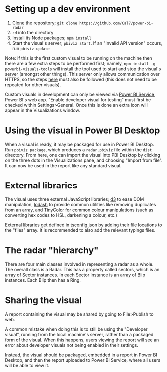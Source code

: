 ﻿# Setting up a dev environment
1. Clone the repository; `git clone https://github.com/Cal7/power-bi-radar`
2. `cd` into the directory
3. Install its Node packages; `npm install`
4. Start the visual's server; `pbiviz start`. If an "Invalid API version" occurs, run `pbiviz update`

Note: if this is the first custom visual to be running on the machine then there are a few extra steps to be performed first; namely, `npm install -g powerbi-visuals-tools` will install the tool used to start and stop the visual's server (amongst other things). This server only allows communication over HTTPS, so the steps [here](https://github.com/Microsoft/PowerBI-visuals/blob/master/tools/CertificateAddWindows.md) must also be followed (this does not need to be repeated for other visuals).

Custom visuals in development can only be viewed via [Power BI Service](https://app.powerbi.com), Power BI's web app. "Enable developer visual for testing" must first be checked within Settings>General. Once this is done an extra icon will appear in the Visualizations window.

# Using the visual in Power BI Desktop
When a visual is ready, it may be packaged for use in Power BI Desktop. Run `pbiviz package`, which produces a `radar.pbiviz` file within the `dist` directory. From here, one can import the visual into PBI Desktop by clicking on the three dots in the Visualizations pane, and choosing "Import from file". It can now be used in the report like any standard visual.

# External libraries
The visual uses three external JavaScript libraries; [d3](https://d3js.org/) to ease DOM manipulation, [lodash](https://lodash.com/) to provide common utilities like removing duplicates from an array, and [TinyColor](https://github.com/bgrins/TinyColor) for common colour manipulations (such as converting hex codes to HSL, darkening a colour, etc.)

External libraries get defined in tsconfig.json by adding their file locations to the "files" array. It is recommended to also add the relevant typings files.

# The radar "hierarchy"
There are four main classes involved in representing a radar as a whole. The overall class is a Radar. This has a property called sectors, which is an array of Sector instances. In each Sector instance is an array of Blip instances. Each Blip then has a Ring.

# Sharing the visual
A report containing the visual may be shared by going to File>Publish to web.

A common mistake when doing this is to still be using the "Developer visual", running from the local machine's server, rather than a packaged form of the visual. When this happens, users viewing the report will see an error about developer visuals not being enabled in their settings.

Instead, the visual should be packaged, embedded in a report in Power BI Desktop, and then the report uploaded to Power BI Service, where all users will be able to view it.